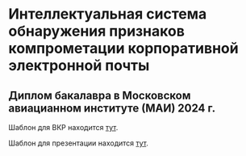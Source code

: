 # Интеллектуальная система обнаружения признаков компрометации корпоративной электронной почты

## Диплом бакалавра в Московском авиацианном институте (МАИ) 2024 г.

Шаблон для ВКР находится [тут](https://github.com/iktovr/diploma-latex-template).

Шаблон для презентации находится [тут](https://github.com/iktovr/diploma-slides-latex-template).
